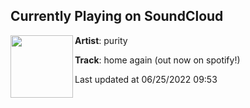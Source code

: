 ## Currently Playing on SoundCloud

[<img align="left" width="100" src="https://i1.sndcdn.com/artworks-wPMlpFOsUVyDbMo4-1Wa1zg-t500x500.jpg">](https://soundcloud.com/puritylabel/home-again-out-now-on-spotify)

**Artist**: purity 

**Track**: home again (out now on spotify!)

Last updated at 06/25/2022 09:53
